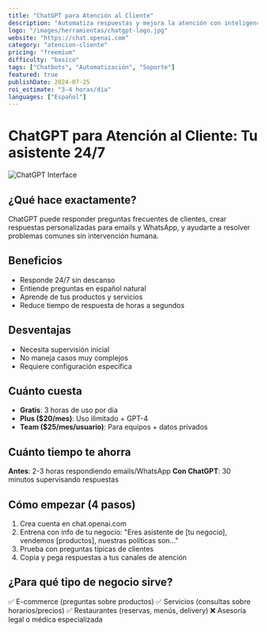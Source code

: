 ```yaml
---
title: "ChatGPT para Atención al Cliente"
description: "Automatiza respuestas y mejora la atención con inteligencia artificial"
logo: "/images/herramientas/chatgpt-logo.jpg"
website: "https://chat.openai.com"
category: "atencion-cliente"
pricing: "freemium"
difficulty: "basico"
tags: ["Chatbots", "Automatización", "Soporte"]
featured: true
publishDate: 2024-07-25
roi_estimate: "3-4 horas/día"
languages: ["Español"]
---
```


# ChatGPT para Atención al Cliente: Tu asistente 24/7

![ChatGPT Interface](/images/herramientas/chatgpt-logo.jpg)

## ¿Qué hace exactamente?
ChatGPT puede responder preguntas frecuentes de clientes, crear respuestas personalizadas para emails y WhatsApp, y ayudarte a resolver problemas comunes sin intervención humana.

## Beneficios
- Responde 24/7 sin descanso
- Entiende preguntas en español natural
- Aprende de tus productos y servicios
- Reduce tiempo de respuesta de horas a segundos

## Desventajas
- Necesita supervisión inicial
- No maneja casos muy complejos
- Requiere configuración específica

## Cuánto cuesta
- **Gratis**: 3 horas de uso por día
- **Plus ($20/mes)**: Uso ilimitado + GPT-4
- **Team ($25/mes/usuario)**: Para equipos + datos privados

## Cuánto tiempo te ahorra
**Antes**: 2-3 horas respondiendo emails/WhatsApp
**Con ChatGPT**: 30 minutos supervisando respuestas

## Cómo empezar (4 pasos)
1. Crea cuenta en chat.openai.com
2. Entrena con info de tu negocio: "Eres asistente de [tu negocio], vendemos [productos], nuestras políticas son..."
3. Prueba con preguntas típicas de clientes
4. Copia y pega respuestas a tus canales de atención

## ¿Para qué tipo de negocio sirve?
✅ E-commerce (preguntas sobre productos)
✅ Servicios (consultas sobre horarios/precios)
✅ Restaurantes (reservas, menús, delivery)
❌ Asesoría legal o médica especializada